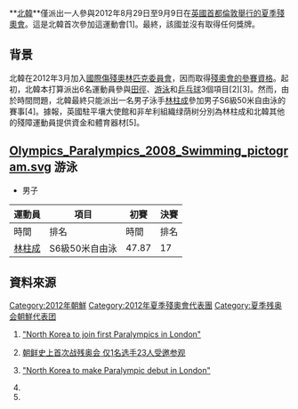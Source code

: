 **[北韓](https://zh.wikipedia.org/wiki/北韓 "wikilink")**僅派出一人參與2012年8月29日至9月9日在[英國首都](https://zh.wikipedia.org/wiki/英國 "wikilink")[倫敦舉行的](https://zh.wikipedia.org/wiki/倫敦 "wikilink")[夏季殘奧會](https://zh.wikipedia.org/wiki/2012年夏季殘奧會 "wikilink")。這是北韓首次參加這運動會\[1\]。最終，該國並沒有取得任何獎牌。

## 背景

北韓在2012年3月加入[國際傷殘奧林匹克委員會](https://zh.wikipedia.org/wiki/國際傷殘奧林匹克委員會 "wikilink")，因而取得[殘奧會的參賽資格](https://zh.wikipedia.org/wiki/殘奧會 "wikilink")。起初，北韓本打算派出6名運動員參與[田徑](https://zh.wikipedia.org/wiki/田徑 "wikilink")、[游泳](../Page/游泳.md "wikilink")和[乒乓球](../Page/乒乓球.md "wikilink")3個項目\[2\]\[3\]。然而，由於時間問題，北韓最終只能派出一名男子泳手[林柱成](../Page/林柱成.md "wikilink")參加男子S6級50米自由泳的賽事\[4\]。據報，英國駐平壤大使館和非牟利組織绿荫树分別為林柱成和北韓其他的殘障運動員提供資金和體育器材\[5\]。

## [Olympics_Paralympics_2008_Swimming_pictogram.svg](https://zh.wikipedia.org/wiki/File:Olympics_Paralympics_2008_Swimming_pictogram.svg "fig:Olympics_Paralympics_2008_Swimming_pictogram.svg") 游泳

  - 男子

| 運動員                              | 項目        | 初賽    | 決賽 |
| -------------------------------- | --------- | ----- | -- |
| 時間                               | 排名        | 時間    | 排名 |
| [林柱成](../Page/林柱成.md "wikilink") | S6級50米自由泳 | 47.87 | 17 |

## 資料來源

[Category:2012年朝鮮](https://zh.wikipedia.org/wiki/Category:2012年朝鮮 "wikilink") [Category:2012年夏季殘奧會代表團](https://zh.wikipedia.org/wiki/Category:2012年夏季殘奧會代表團 "wikilink") [Category:夏季残奥会朝鮮代表团](https://zh.wikipedia.org/wiki/Category:夏季残奥会朝鮮代表团 "wikilink")

1.  ["North Korea to join first Paralympics in London"](http://uk.reuters.com/article/2012/05/09/uk-olympics-korea-north-idUKBRE8480IB20120509)

2.  [朝鲜史上首次战残奥会 仅1名选手23人受邀参观](http://sports.sohu.com/20120831/n352044485.shtml)

3.  ["North Korea to make Paralympic debut in London"](http://sportsillustrated.cnn.com/2012/olympics/05/09/north-korea-paralympics-debut.ap/index.html)

4.
5.